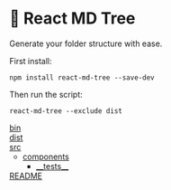 <div>
  <div>
    <h1>🌳 React MD Tree</h1>
    <p>Generate your folder structure with ease.</p>
    <p>First install:<br />
    <pre><code class='lang-js'>npm install react-md-tree --save-dev</code></pre>
    </p>
    <p>Then run the script:<br />
    <pre><code class='lang-js'>react-md-tree --exclude dist</code></pre>
    </p>
  </div>
  <ul style="list-style-type:none;padding:0" data-testid="react-md-tree" id="react-md-tree">
    <li><a href="bin">bin</a>
      <ul id="bin" data-testid="bin"></ul>
    </li>
    <li><a href="dist">dist</a>
      <ul id="dist" data-testid="dist"></ul>
    </li>
    <li><a href="src">src</a>
      <ul id="src" data-testid="src">
        <li><a href="components">components</a>
          <ul id="components" data-testid="components">
            <li><a href="__tests__">__tests__</a></li>
          </ul>
        </li>
      </ul>
    </li>
    <li><a href="README">README</a></li>
  </ul>
</div>
